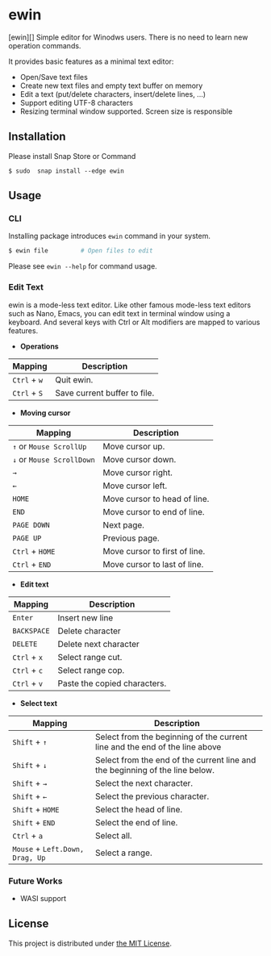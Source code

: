 ewin
====

[ewin][] Simple editor for Winodws users.
  There is no need to learn new operation commands.

It provides basic features as a minimal text editor:

- Open/Save text files
- Create new text files and empty text buffer on memory
- Edit a text (put/delete characters, insert/delete lines, ...)
- Support editing UTF-8 characters
- Resizing terminal window supported. Screen size is responsible


## Installation

Please install Snap Store or Command

```
$ sudo  snap install --edge ewin
```

## Usage

### CLI

Installing package introduces `ewin` command in your system.

```sh
$ ewin file         # Open files to edit
```

Please see `ewin --help` for command usage.


### Edit Text

ewin is a mode-less text editor. Like other famous mode-less text editors such as Nano, Emacs, you can edit text in terminal window using a keyboard.
And several keys with Ctrl or Alt modifiers are mapped to various features.

- **Operations**

| Mapping                             | Description                        |
|-------------------------------------|------------------------------------|
| `Ctrl` + `w`                        | Quit ewin.                         |
| `Ctrl` + `S`                        | Save current buffer to file.       |


- **Moving cursor**

| Mapping                             | Description                        |
|-------------------------------------|------------------------------------|
| `↑` or `Mouse ScrollUp`             | Move cursor up.                    |
| `↓` or `Mouse ScrollDown`           | Move cursor down.                  |
| `→`                                 | Move cursor right.                 |
| `←`                                 | Move cursor left.                  |
| `HOME`                              | Move cursor to head of line.       |
| `END`                               | Move cursor to end of line.        |
| `PAGE DOWN`                         | Next page.                         |
| `PAGE UP`                           | Previous page.                     |
| `Ctrl` + `HOME`                     | Move cursor to first of line.      |
| `Ctrl` + `END`                      | Move cursor to last of line.       |

- **Edit text**

| Mapping                 | Description               |
|-------------------------|---------------------------|
| `Enter`                 | Insert new line           |
| `BACKSPACE`             | Delete character          |
| `DELETE`                | Delete next character     |
| `Ctrl` + `x`            | Select range cut.         |
| `Ctrl` + `c`            | Select range cop.         |
| `Ctrl` + `v`            | Paste the copied characters.|

- **Select text**

| Mapping                 | Description               |
|-------------------------|---------------------------|
| `Shift` + `↑`            | Select from the beginning of the current line and the end of the line above           |
| `Shift` + `↓`            | Select from the end of the current line and the beginning of the line below.
| `Shift` + `→`            | Select the next character.           |
| `Shift` + `←`            | Select the previous character.       |
| `Shift` + `HOME`         | Select the head of line.            |
| `Shift` + `END`          | Select the end of line.            |
| `Ctrl` + `a`             | Select all.                          |
| `Mouse` + `Left.Down, Drag, Up`    | Select a range.|

### Future Works

- WASI support


## License

This project is distributed under [the MIT License](./LICENSE.txt).
